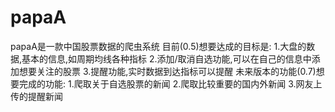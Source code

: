# papaA
papaA是一款中国股票数据的爬虫系统
目前(0.5)想要达成的目标是:
1.大盘的数据,基本的信息,如周期均线各种指标
2.添加/取消自选功能,可以在自己的信息中添加想要关注的股票
3.提醒功能,实时数据到达指标可以提醒
未来版本的功能(0.7)想要完成的功能:
1.爬取关于自选股票的新闻
2.爬取比较重要的国内外新闻
3.网友上传的提醒新闻
